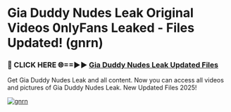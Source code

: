 # Gia Duddy Nudes Leak Original Videos 0nlyFans Leaked - Files Updated! (gnrn)

<h3>🔴 CLICK HERE 🌐==►► <a href="https://tinyurl.com/4mcuefdz" rel="nofollow">Gia Duddy Nudes Leak Updated Files</a></h3>

Get Gia Duddy Nudes Leak and all content. Now you can access all videos and pictures of Gia Duddy Nudes Leak. New Updated Files 2025!

[![gnrn](https://i.imgur.com/StAQSOY.gif)](https://tinyurl.com/4mcuefdz)
